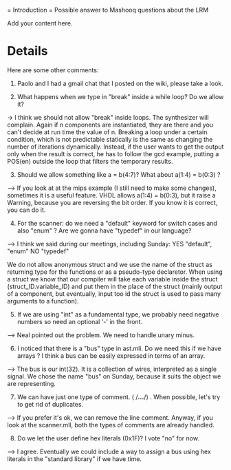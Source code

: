 = Introduction = Possible answer to Mashooq questions about the LRM

Add your content here.


# Details #

Here are some other comments:

1) Paolo and I had a gmail chat that I posted on the wiki, please  take a look.

2) What happens when we type in "break" inside a while loop? Do we allow it?

-> I think we should not allow "break" inside loops. The synthesizer will   complain.
Again if n components are instantiated, they are there and you can't decide at run time
the value of n. Breaking a loop under a certain condition, which is not predictable statically is the same as changing the number of iterations dynamically. Instead, if the user wants to get the output only when the result is correct, he has to follow the gcd example, putting a POS(en) outside the loop that filters the temporary results.

3) Should we allow something like a = b(4:7)?  What about a(1:4) = b(0:3) ?

--> If you look at at the mips example (I still need to make some changes), sometimes it is a useful feature.
VHDL allows a(1:4) = b(0:3), but it raise a Warning, because you are reversing the bit order. If you know it is correct, you can do it.

4) For the scanner: do we need a "default" keyword for switch cases and
also "enum" ? Are we gonna have "typedef" in our language?

--> I think we said during our meetings, including Sunday:
YES "default", "enum"
NO "typedef"

We do not allow anonymous struct and we use the name of the struct as returning type for the functions or as a pseudo-type declaretor. When using a struct we know that our compiler will take each variable inside the struct (struct\_ID.variable\_ID) and put them in the place of the struct (mainly output of a component, but eventually, input too id
the struct is used to pass many arguments to a function).

5) If we are using "int" as a fundamental type, we probably  need
negative numbers so need an optional '-' in the front.

--> Neal pointed out the problem. We need to handle unary minus.

6) I noticed that there is a "bus" type in ast.mli. Do we need this if
we have arrays ? I think a bus can be easily expressed in terms of an
array.

--> The bus is our int(32). It is a collection of wires, interpreted as a single signal.
We chose the name "bus" on Sunday, because it suits the object we are representing.

7) We can have just one type of comment. ( /**...**/) . When possible,
let's try to get rid of duplicates.

--> If you prefer it's ok, we can remove the line comment. Anyway, if you look at the scanner.mll, both the types of comments are already handled.

8) Do we let the user define hex literals (0x1F)? I vote "no" for now.

--> I agree. Eventually we could include a way to assign a bus using hex literals in the "standard library" if we have time.